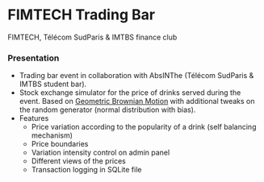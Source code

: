 # FIMTECH Trading Bar
FIMTECH, Télécom SudParis & IMTBS finance club

### Presentation
- Trading bar event in collaboration with AbsINThe (Télécom SudParis & IMTBS student bar).
- Stock exchange simulator for the price of drinks served during the event. Based on [Geometric Brownian Motion](https://en.wikipedia.org/wiki/Geometric_Brownian_motion "Wikipedia") with additional tweaks on the random generator (normal distribution with bias).
- Features
  - Price variation according to the popularity of a drink (self balancing mechanism)
  - Price boundaries
  - Variation intensity control on admin panel
  - Different views of the prices
  - Transaction logging in SQLite file
